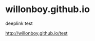 # willonboy.github.io
deeplink test


<a href="http://willonboy.github.io/test">http://willonboy.github.io/test</a>
